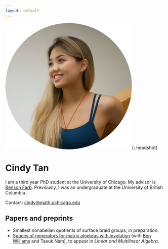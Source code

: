 ```yaml
---
layout: default
---
```


![face](assets/face.png){:.headshot}

# Cindy Tan

I am a third year PhD student at the University of Chicago. My advisor is [Benson Farb](http://www.math.uchicago.edu/~farb/). Previously, I was an undergraduate at the University of British Columbia.

Contact:
<a href="mailto:&#99;&#105;&#110;&#100;&#121;&#64;&#109;&#97;&#116;&#104;&#46;&#117;&#99;&#104;&#105;&#99;&#97;&#103;&#111;&#46;&#101;&#100;&#117;">cindy@<span style="display:none;">math.uchicago.edu</span>math.uchicago.edu</a>
   
## Papers and preprints
* Smallest nonabelian quotients of surface braid groups, in preparation.
* [Spaces of generators for matrix algebras with involution](https://arxiv.org/abs/1912.03027) (with [Ben Williams](https://personal.math.ubc.ca/~tbjw/) and Taeuk Nam), to appear in _Linear and Multilinear Algebra_.

